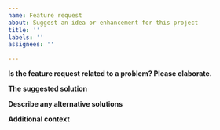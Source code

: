 ```yaml
---
name: Feature request
about: Suggest an idea or enhancement for this project
title: ''
labels: ''
assignees: ''

---
```


<!-- NOTE: Remove any parts of the template not needed and fill in as needed. -->

**Is the feature request related to a problem? Please elaborate.**

<!-- A clear and concise description of what the problem is. -->

**The suggested solution**

<!-- A clear and concise description of the suggested solution. -->

**Describe any alternative solutions**

<!-- A clear and concise description of any alternative solutions or features considered. -->

**Additional context**

<!-- Add any other context or screenshots about the feature request here. -->

